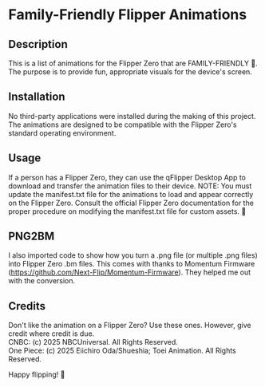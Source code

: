 # Family-Friendly Flipper Animations

## Description
This is a list of animations for the Flipper Zero that are FAMILY-FRIENDLY 🧸. The purpose is to provide fun, appropriate visuals for the device's screen.

## Installation
No third-party applications were installed during the making of this project. The animations are designed to be compatible with the Flipper Zero's standard operating environment.

## Usage
If a person has a Flipper Zero, they can use the qFlipper Desktop App to download and transfer the animation files to their device. NOTE: You must update the manifest.txt file for the animations to load and appear correctly on the Flipper Zero. Consult the official Flipper Zero documentation for the proper procedure on modifying the manifest.txt file for custom assets. 💾

## PNG2BM
I also imported code to show how you turn a .png file (or multiple .png files) into Flipper Zero .bm files. This comes with thanks to Momentum Firmware (https://github.com/Next-Flip/Momentum-Firmware). They helped me out with the conversion.

## Credits
Don't like the animation on a Flipper Zero? Use these ones. However, give credit where credit is due. <br/>
CNBC: (c) 2025 NBCUniversal. All Rights Reserved. <br/>
One Piece: (c) 2025 Eiichiro Oda/Shueshia; Toei Animation. All Rights Reserved. <br/>


Happy flipping! 🐬

